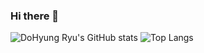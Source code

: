 ### Hi there 👋

<!--
**DoHyungRyu/DoHyungRyu** is a ✨ _special_ ✨ repository because its `README.md` (this file) appears on your GitHub profile.

Here are some ideas to get you started:

- 🔭 I’m currently working on ...
- 🌱 I’m currently learning ...
- 👯 I’m looking to collaborate on ...
- 🤔 I’m looking for help with ...
- 💬 Ask me about ...
- 📫 How to reach me: ...
- 😄 Pronouns: ...
- ⚡ Fun fact: ...
-->


![DoHyung Ryu's GitHub stats](https://github-readme-stats.vercel.app/api?username=DoHyungRyu&show_icons=true&theme=Light)
![Top Langs](https://github-readme-stats.vercel.app/api/top-langs/?username=Rehgud&layout=compact&show_icons=true&theme=Light)
